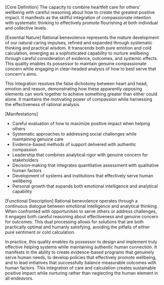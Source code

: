 [Core Definition]
The capacity to combine heartfelt care for others' wellbeing with careful reasoning about how to create the greatest positive impact. It manifests as the skillful integration of compassionate intention with systematic thinking to effectively promote flourishing at both individual and collective levels.

[Essential Nature]
Rational benevolence represents the mature development of our natural caring impulses, refined and expanded through systematic thinking and practical wisdom. It transcends both pure emotion and cold calculation, emerging as a sophisticated capability to nurture wellbeing through careful consideration of evidence, outcomes, and systemic effects. This quality enables its possessor to maintain genuine compassionate concern while engaging in clear-headed analysis of how to best serve that concern's aims.

This integration resolves the false dichotomy between heart and head, emotion and reason, demonstrating how these apparently opposing elements can work together to achieve something greater than either could alone. It maintains the motivating power of compassion while harnessing the effectiveness of rational analysis.

[Manifestations]
- Careful evaluation of how to maximize positive impact when helping others
- Systematic approaches to addressing social challenges while maintaining genuine care
- Evidence-based methods of support delivered with authentic compassion
- Leadership that combines analytical rigor with genuine concern for stakeholders
- Decision-making that integrates quantitative assessment with qualitative human factors
- Development of systems and institutions that effectively serve human wellbeing
- Personal growth that expands both emotional intelligence and analytical capability

[Functional Description]
Rational benevolence operates through a continuous dialogue between emotional intelligence and analytical thinking. When confronted with opportunities to serve others or address challenges, it engages both careful reasoning about effectiveness and genuine concern for outcomes. This dual processing allows for solutions that are both practically optimal and humanly satisfying, avoiding the pitfalls of either pure sentiment or cold calculation.

In practice, this quality enables its possessor to design and implement truly effective helping systems while maintaining authentic human connection. It manifests in the ability to create evidence-based programs that genuinely serve human needs, to develop policies that effectively promote wellbeing, and to lead initiatives that successfully balance measurable outcomes with human factors. This integration of care and calculation creates sustainable positive impact while nurturing rather than neglecting the human element in all endeavors.
